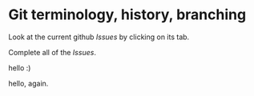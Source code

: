 # Git terminology, history, branching

Look at the current github *Issues* by clicking on its tab.

Complete all of the *Issues*.

hello :)

hello, again.
